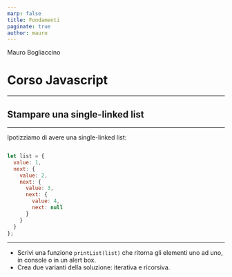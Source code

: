 ```yaml
---
marp: false
title: Fondamenti
paginate: true
author: mauro
---
```



Mauro Bogliaccino

# Corso Javascript


---

## Stampare una single-linked list

---

Ipotizziamo di avere una single-linked list:

```javascript

let list = {
  value: 1,
  next: {
    value: 2,
    next: {
      value: 3,
      next: {
        value: 4,
        next: null
      }
    }
  }
};

```

---

* Scrivi una funzione `printList(list)` che ritorna gli elementi uno ad uno, in console o in un alert box.
* Crea due varianti della soluzione: iterativa e ricorsiva.